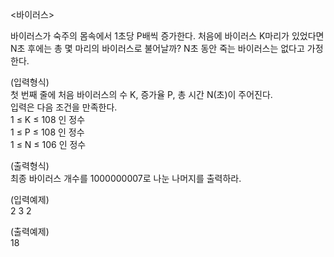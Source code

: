 <바이러스>

바이러스가 숙주의 몸속에서 1초당 P배씩 증가한다. 처음에 바이러스 K마리가 있었다면 N초 후에는 총 몇 마리의 바이러스로 불어날까? N초 동안 죽는 바이러스는 없다고 가정한다.

(입력형식) <br>
첫 번째 줄에 처음 바이러스의 수 K, 증가율 P, 총 시간 N(초)이 주어진다. <br>
입력은 다음 조건을 만족한다. <br>
   1 ≤ K ≤ 108 인 정수 <br>
   1 ≤ P ≤ 108 인 정수 <br>
   1 ≤ N ≤ 106 인 정수 

(출력형식)<br>
최종 바이러스 개수를 1000000007로 나눈 나머지를 출력하라.

(입력예제)<br>
2 3 2

(출력예제)<br>
18
